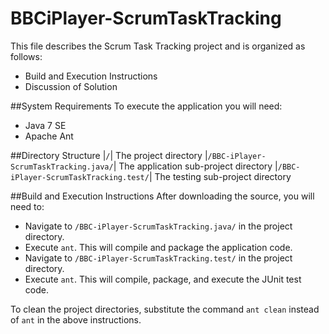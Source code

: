 BBCiPlayer-ScrumTaskTracking
============================


This file describes the Scrum Task Tracking project and is organized as follows:
- Build and Execution Instructions
- Discussion of Solution


##System Requirements
To execute the application you will need:
- Java 7 SE
- Apache Ant


##Directory Structure
|`/`| The project directory
|`/BBC-iPlayer-ScrumTaskTracking.java/`| The application sub-project directory
|`/BBC-iPlayer-ScrumTaskTracking.test/`| The testing sub-project directory



##Build and Execution Instructions
After downloading the source, you will need to:
- Navigate to `/BBC-iPlayer-ScrumTaskTracking.java/` in the project directory.
- Execute `ant`.  This will compile and package the application code.
- Navigate to `/BBC-iPlayer-ScrumTaskTracking.test/` in the project directory.
- Execute `ant`.  This will compile, package, and execute the JUnit test code.

To clean the project directories, substitute the command `ant clean` instead of `ant` in the above instructions.
